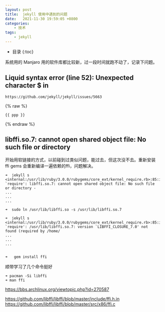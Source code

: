 ```yaml
---
layout: post
title:  jekyll 使用中遇到的问题
date:   2021-11-30 19:59:05 +0800
categories:
    - 技术
tags:
    - jekyll
---
```

* 目录
{:toc}

系统用的 Manjaro 用的软件库都比较新，过一段时间就跑不动了，记录下问题。


## Liquid syntax error (line 52): Unexpected character $ in  ##
    https://github.com/jekyll/jekyll/issues/5663

{% raw %}
```
{{ ppp }}
``` 
{% endraw %}

 
##  libffi.so.7: cannot open shared object file: No such file or directory ##

开始用软链接的方式，以前碰到过类似问题，能过去，但这次没不去。重新安装 ffi gems 会重新编译一遍依赖的ffi，问题解决。

```shell
➜  jekyll s
<internal:/usr/lib/ruby/3.0.0/rubygems/core_ext/kernel_require.rb>:85:in `require': libffi.so.7: cannot open shared object file: No such file or directory - 
...
...
...

➜  sudo ln /usr/lib/libffi.so -s /usr/lib/libffi.so.7

➜  jekyll s
<internal:/usr/lib/ruby/3.0.0/rubygems/core_ext/kernel_require.rb>:85:in `require': /usr/lib/libffi.so.7: version `LIBFFI_CLOSURE_7.0' not found (required by /home/
...
...
...


➜   gem install ffi
```


顺带学习了几个命令挺好
```shell
➜ pacman -Si libffi
➜ man ffi
```

https://bbs.archlinux.org/viewtopic.php?id=270587

https://github.com/libffi/libffi/blob/master/include/ffi.h.in
https://github.com/libffi/libffi/blob/master/src/x86/ffi.c






